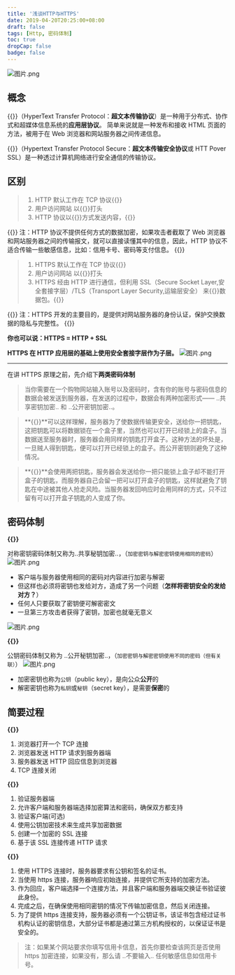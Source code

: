```yaml
---
title: '浅谈HTTP与HTTPS'
date: 2019-04-20T20:25:00+08:00
draft: false
tags: [Http, 密码体制]
toc: true
dropCap: false
badge: false
---
```


![图片.png](https://zccon.oss-cn-beijing.aliyuncs.com/Hugo/images/tech/2019/04/HttpAndHttps.png 'HTTP与HTTPS')

## 概念

{{<underline color="#ffdd00" content="HTTP" >}}（HyperText Transfer Protocol：**超文本传输协议**）是一种用于分布式、协作式和超媒体信息系统的**应用层协议**。
简单来说就是一种发布和接收 HTML 页面的方法，被用于在 Web 浏览器和网站服务器之间传递信息。

{{<underline color="#ffdd00" content="HTTPS" >}}（Hypertext Transfer Protocol Secure：**超文本传输安全协议**或 HTT Pover SSL）是一种透过计算机网络进行安全通信的传输协议。

## 区别

> 1. HTTP 默认工作在 TCP 协议{{<underline color="#ff2200" content="80 端口" >}}
> 2. 用户访问网站 以{{<underline color="#ff2200" content="http://" >}}打头
> 3. HTTP 协议以{{<underline color="#ff2200" content="明文" >}}方式发送内容，{{<underline color="#ff2200" content="不安全" >}}

{{<notice error>}}
注：HTTP 协议不提供任何方式的数据加密，如果攻击者截取了 Web 浏览器和网站服务器之间的传输报文，就可以直接读懂其中的信息，因此，HTTP 协议不适合传输一些敏感信息，比如：信用卡号、密码等支付信息。
{{</notice>}}

>1. HTTPS 默认工作在 TCP 协议{{<underline color="#ff2200" content="443端口" >}}
>2. 用户访问网站 以{{<underline color="#ff2200" content="https://" >}}打头
>3. HTTPS 经由 HTTP 进行通信，但利用 SSL（Secure Socket Layer,安全套接字层）/TLS（Transport Layer Security,运输层安全） 来{{<underline color="#ff2200" content="加密" >}}数据包。{{<underline color="#ff2200" content="安全" >}}

{{<notice error>}}
注：HTTPS 开发的主要目的，是提供对网站服务器的身份认证，保护交换数据的隐私与完整性。
{{</notice>}}

**你也可以说：HTTPS = HTTP + SSL**

**HTTPS 在 HTTP 应用层的基础上使用安全套接字层作为子层。**
  ![图片.png](https://zccon.oss-cn-beijing.aliyuncs.com/Hugo/images/tech/2019/04/HttpAndHttps2.png 'HTTP与HTTPS的结构')

---

在讲 HTTPS 原理之前，先介绍下**两类密码体制**

> 当你需要在一个购物网站输入账号以及密码时，含有你的账号与密码信息的数据会被发送到服务器，在发送的过程中，数据会有两种加密形式—— ..共享密钥加密.. 和 ..公开密钥加密..。

> **{{<underline color="#66cc55" content="共享密钥加密" >}}**可以这样理解，服务器为了使数据传输更安全，送给你一把钥匙，这把钥匙可以将数据锁在一个盒子里，当然也可以打开已经锁上的盒子。当数据送至服务器时，服务器会用同样的钥匙打开盒子。这种方法的坏处是，一旦贼人得到钥匙，便可以打开已经锁上的盒子。而公开密钥则避免了这种情况。

> **{{<underline color="#66cc55" content="公开密钥加密" >}}**会使用两把钥匙，服务器会发送给你一把只能锁上盒子却不能打开盒子的钥匙，而服务器自己会留一把可以打开盒子的钥匙，这样就避免了钥匙在中途被其他人抢走风险。当服务器发回响应时会用同样的方式，只不过留有可以打开盒子钥匙的人变成了你。

## 密码体制

**{{<underline color="#ffdd00" content="密码体制 1——对称密钥密码体制" >}}**

对称密钥密码体制又称为..共享秘钥加密..，（`加密密钥与解密密钥使用相同的密码`）
![图片.png](https://zccon.oss-cn-beijing.aliyuncs.com/Hugo/images/tech/2019/04/HttpAndHttps3.png '共享秘钥加密')

- 客户端与服务器使用相同的密码对内容进行加密与解密
- 但这样也必须将密钥也发给对方，造成了另一个问题（**怎样将密钥安全的发给对方？**）
- 任何人只要获取了密钥便可解密密文
- 一旦第三方攻击者获得了密钥，加密也就毫无意义

![图片.png](https://zccon.oss-cn-beijing.aliyuncs.com/Hugo/images/tech/2019/04/HttpAndHttps4.png '危害')

**{{<underline color="#ffdd00" content="密码体制 2——公钥密码体制" >}}**

公钥密码体制又称为 ..公开秘钥加密..，（`加密密钥与解密密钥使用不同的密码（但有关联）`）
![图片.png](https://zccon.oss-cn-beijing.aliyuncs.com/Hugo/images/tech/2019/04/HttpAndHttps5.png '公开秘钥加密')

- 加密密钥也称为`公钥`（public key），是向公众**公开**的
- 解密密钥也称为`私钥`或`秘钥`（secret key），是需要**保密**的

## 简要过程

**{{<underline color="#ffdd00" content="HTTP" >}}**

1. 浏览器打开一个 TCP 连接
2. 浏览器发送 HTTP 请求到服务器端
3. 服务器发送 HTTP 回应信息到浏览器
4. TCP 连接关闭

**{{<underline color="#ffdd00" content="SSL" >}}**

1. 验证服务器端
2. 允许客户端和服务器端选择加密算法和密码，确保双方都支持
3. 验证客户端(可选)
4. 使用公钥加密技术来生成共享加密数据
5. 创建一个加密的 SSL 连接
6. 基于该 SSL 连接传递 HTTP 请求

**{{<underline color="#ffdd00" content="HTTPS" >}}**

1. 使用 HTTPS 连接时，服务器要求有公钥和签名的证书。
2. 当使用 https 连接，服务器响应初始连接，并提供它所支持的加密方法。
3. 作为回应，客户端选择一个连接方法，并且客户端和服务器端交换证书验证彼此身份。
4. 完成之后，在确保使用相同密钥的情况下传输加密信息，然后关闭连接。
5. 为了提供 https 连接支持，服务器必须有一个公钥证书，该证书包含经过证书机构认证的密钥信息，大部分证书都是通过第三方机构授权的，以保证证书是安全的。

> 注：如果某个网站要求你填写信用卡信息，首先你要检查该网页是否使用 https 加密连接，如果没有，那么请 ..不要输入.. 任何敏感信息如信用卡号。
